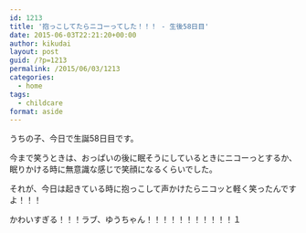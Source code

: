```yaml
---
id: 1213
title: '抱っこしてたらニコーってした！！！ - 生後58日目'
date: 2015-06-03T22:21:20+00:00
author: kikudai
layout: post
guid: /?p=1213
permalink: /2015/06/03/1213
categories:
  - home
tags:
  - childcare
format: aside
---
```

うちの子、今日で生誕58日目です。

今まで笑うときは、おっぱいの後に眠そうにしているときにニコーっとするか、眠りかける時に無意識な感じで笑顔になるくらいでした。

それが、今日は起きている時に抱っこして声かけたらニコッと軽く笑ったんですよ！！！

かわいすぎる！！！ラブ、ゆうちゃん！！！！！！！！！！！１